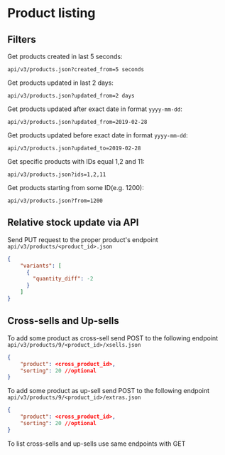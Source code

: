 # Product listing

## Filters

Get products created in last 5 seconds:

`api/v3/products.json?created_from=5 seconds`


Get products updated in last 2 days:

`api/v3/products.json?updated_from=2 days`


Get products updated after exact date in format `yyyy-mm-dd`:

`api/v3/products.json?updated_from=2019-02-28`


Get products updated before exact date in format `yyyy-mm-dd`:

`api/v3/products.json?updated_to=2019-02-28`


Get specific products with IDs equal 1,2 and 11:

`api/v3/products.json?ids=1,2,11`


Get products starting from some ID(e.g. 1200):

`api/v3/products.json?from=1200`


## Relative stock update via API

Send PUT request to the proper product's endpoint `api/v3/products/<product_id>.json`

```json
{
    "variants": [
      {
        "quantity_diff": -2
      }
    ]
}
```

## Cross-sells and Up-sells

To add some product as cross-sell send POST to the following endpoint `api/v3/products/9/<product_id>/xsells.json`
```json
{
    "product": <cross_product_id>,
    "sorting": 20 //optional
}
```

To add some product as up-sell send POST to the following endpoint `api/v3/products/9/<product_id>/extras.json`
```json
{
    "product": <cross_product_id>,
    "sorting": 20 //optional
}
```

To list cross-sells and up-sells use same endpoints with GET

